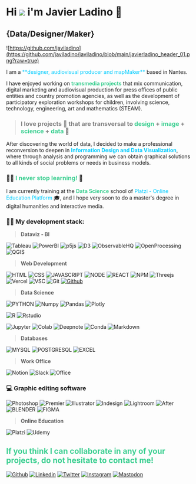 # Hi <img src="https://media.giphy.com/media/hvRJCLFzcasrR4ia7z/giphy.gif" width="30"> i'm Javier Ladino 🤖
## **{Data/Designer/Maker}**

![https://github.com/javiladino](https://github.com/javiladino/javiladino/blob/main/javierladino_header_01.png?raw=true)

<p>I am a <span style="color: #00ccff;">**designer, audiovisual producer and mapMaker**</span> based in Nantes.</p>

I have enjoyed working on <span style="color: #3ccf91;">**transmedia projects**</span> that mix communication, digital marketing and audiovisual production for press offices of public entities and country promotion agencies, as well as the development of participatory exploration workshops for children, involving science, technology, engineering, art and mathematics (STEAM).

> ### <span style="color: #808080;">I love projects 🚀 that are transversal to <span style="color: #3ccf91;">design</span> + <span style="color: #3ccf91;">image</span> + <span style="color: #3ccf91;">science</span> + <span style="color: #3ccf91;">data</span></span> 💚

After discovering the world of data, I decided to make a professional reconversion to deepen in <span style="color: #00ccff;">**Information Design and Data Visualization**</span>, where through analysis and programming we can obtain graphical solutions to all kinds of social problems or needs in business models.

### 💪🏼&nbsp;<span style="color: #3ccf91;">I never stop learning! </span>🧠

I am currently training at the <span style="color: #3ccf91;"><strong>Data Science</strong></span> school of <span style="color: #00ccff;">Platzi - Online Education Platform</span> 🎓, and I hope very soon to do a master's degree in digital humanities and interactive media.

### 👨‍💻 My development stack:

> **Dataviz - BI**

![Tableau](https://img.shields.io/badge/Tableau-E97627?style=for-the-badge&logo=Tableau&logoColor=white)
![PowerBI](https://img.shields.io/badge/PowerBI-F2C811?style=for-the-badge&logo=Power%20BI&logoColor=white)
![p5js](https://img.shields.io/badge/p5%20js-ED225D?style=for-the-badge&logo=p5dotjs&logoColor=white)
![D3](https://img.shields.io/badge/d3.js-F9A03C?style=for-the-badge&logo=d3.js&logoColor=white)
![ObservableHQ](https://img.shields.io/badge/observable-3793EF?style=for-the-badge&logo=observable&logoColor=white)
![OpenProcessing](https://img.shields.io/badge/openprocessing-ED225D?style=for-the-badge&logo=openprocessing&logoColor=white)
![QGIS](https://img.shields.io/badge/qgis-43853D?style=for-the-badge&logo=qgis&logoColor=white)

> **Web Development**

![HTML](https://img.shields.io/badge/HTML5-E34F26?style=for-the-badge&logo=html5&logoColor=white)
![CSS](https://img.shields.io/badge/CSS-239120?&style=for-the-badge&logo=css3&logoColor=white)
![JAVASCRIPT](https://img.shields.io/badge/JavaScript-323330?style=for-the-badge&logo=javascript&logoColor=F7DF1E)
![NODE](https://img.shields.io/badge/Node.js-43853D?style=for-the-badge&logo=node.js&logoColor=white)
![REACT](https://img.shields.io/badge/React-20232A?style=for-the-badge&logo=react&logoColor=61DAFB)
![NPM](https://img.shields.io/badge/npm-CB3837?style=for-the-badge&logo=npm&logoColor=white)
![Threejs](https://img.shields.io/badge/ThreeJs-black?style=for-the-badge&logo=three.js&logoColor=white)
![Vercel](https://img.shields.io/badge/Vercel-000000?style=for-the-badge&logo=vercel&logoColor=white)
![VSC](https://img.shields.io/badge/Visual_Studio-5C2D91?style=for-the-badge&logo=visual%20studio&logoColor=white)
![Git](https://img.shields.io/badge/GIT-E44C30?style=for-the-badge&logo=git&logoColor=white)
<a href="https://github.com/javiladino" target="_blank" rel="noopener" data-wplink-url-error="true"><img class="alignnone" src="https://img.shields.io/badge/GitHub-100000?style=for-the-badge&amp;logo=github&amp;logoColor=white" alt="Github" width="96" height="28"></a>

> **Data Science**

![PYTHON](https://img.shields.io/badge/Python-14354C?style=for-the-badge&logo=python&logoColor=white)
![Numpy](https://img.shields.io/badge/Numpy-777BB4?style=for-the-badge&logo=numpy&logoColor=white)
![Pandas](https://img.shields.io/badge/Pandas-2C2D72?style=for-the-badge&logo=pandas&logoColor=white)
![Plotly](https://img.shields.io/badge/Plotly-239120?style=for-the-badge&logo=plotly&logoColor=white)

![R](https://img.shields.io/badge/r-%23276DC3.svg?style=for-the-badge&logo=r&logoColor=white)
![Rstudio](https://img.shields.io/badge/RStudio-75AADB?style=for-the-badge&logo=RStudio&logoColor=white)

![Jupyter](https://img.shields.io/badge/Jupyter-F37626.svg?&style=for-the-badge&logo=Jupyter&logoColor=white)
![Colab](https://img.shields.io/badge/Colab-F9AB00?style=for-the-badge&logo=googlecolab&color=525252)
![Deepnote](https://img.shields.io/badge/Deepnote-3793EF?style=for-the-badge&logo=Deepnote&logoColor=white)
![Conda](https://img.shields.io/badge/conda-342B029.svg?&style=for-the-badge&logo=anaconda&logoColor=white)
![Markdown](https://img.shields.io/badge/markdown-%23000000.svg?style=for-the-badge&logo=markdown&logoColor=white)
 
> **Databases**

![MYSQL](https://img.shields.io/badge/MySQL-00000F?style=for-the-badge&logo=mysql&logoColor=white)
![POSTGRESQL](https://img.shields.io/badge/PostgreSQL-316192?style=for-the-badge&logo=postgresql&logoColor=white)
![EXCEL](https://img.shields.io/badge/Microsoft_Excel-217346?style=for-the-badge&logo=microsoft-excel&logoColor=white)

> **Work Office**

![Notion](https://img.shields.io/badge/Notion-000000?style=for-the-badge&logo=notion&logoColor=white)
![Slack](https://img.shields.io/badge/Slack-4A154B?style=for-the-badge&logo=slack&logoColor=white)
![Office](https://img.shields.io/badge/Microsoft_Office-D83B01?style=for-the-badge&logo=microsoft-office&logoColor=white)
<br>

### 💻&nbsp;Graphic editing software

![Photoshop](https://img.shields.io/badge/Adobe%20Photoshop-31A8FF?style=for-the-badge&logo=Adobe%20Photoshop&logoColor=black
)
![Premier](https://img.shields.io/badge/Adobe%20Premiere%20Pro-9999FF?style=for-the-badge&logo=Adobe%20Premiere%20Pro&logoColor=white)
![Illustrator](https://img.shields.io/badge/Adobe%20Illustrator-FF9A00?style=for-the-badge&logo=adobe%20illustrator&logoColor=white)
![Indesign](https://img.shields.io/badge/Adobe%20InDesign-FF3366?style=for-the-badge&logo=Adobe%20InDesign&logoColor=white)
![Lightroom](https://img.shields.io/badge/Adobe%20Lightroom-31A8FF?style=for-the-badge&logo=Adobe%20Lightroom&logoColor=white)
![After](https://img.shields.io/badge/Adobe%20after%20affects-CF96FD?style=for-the-badge&logo=Adobe%20after%20effects&logoColor=393665)
![BLENDER](https://img.shields.io/badge/blender-%23F5792A.svg?style=for-the-badge&logo=blender&logoColor=white)
![FIGMA](https://img.shields.io/badge/Figma-F24E1E?style=for-the-badge&logo=figma&logoColor=white)

> **Online Education**

![Platzi](https://img.shields.io/badge/Platzi-98CA3F?style=for-the-badge&logo=platzi&logoColor=white)
![Udemy](https://img.shields.io/badge/Udemy-EC5252?style=for-the-badge&logo=Udemy&logoColor=white)


## <span style="color: #3ccf91">If you think I can collaborate in any of your projects, do not hesitate to contact me!</span>

<a href="https://github.com/javiladino" target="_blank" rel="noopener" data-wplink-url-error="true"><img class="alignnone" src="https://img.shields.io/badge/GitHub-100000?style=for-the-badge&amp;logo=github&amp;logoColor=white" alt="Github" width="96" height="28"></a> 
<a href="https://www.linkedin.com/in/jladino" target="_blank" rel="noopener"><img class="alignnone" src="https://img.shields.io/badge/LinkedIn-0077B5?style=for-the-badge&amp;logo=linkedin&amp;logoColor=white" alt="Linkedin" width="111" height="28"></a> 
<a href="https://twitter.com/javierladino" target="_blank" rel="noopener"><img class="alignnone" src="https://img.shields.io/badge/Twitter-1DA1F2?style=for-the-badge&amp;logo=twitter&amp;logoColor=white" alt="Twitter" width="104" height="28"></a>
<a href="https://www.instagram.com/javier__ladino/" target="_blank" rel="noopener"><img class="alignnone" src="https://img.shields.io/badge/Instagram-E4405F?style=for-the-badge&logo=instagram&logoColor=white" alt="Instagram" ></a>
<a href="https://mastodon.social/@javierladino" target="_blank" rel="noopener"><img class="alignnone" src="https://img.shields.io/badge/Mastodon-6364FF?style=for-the-badge&logo=Mastodon&logoColor=white" alt="Mastodon" ></a>